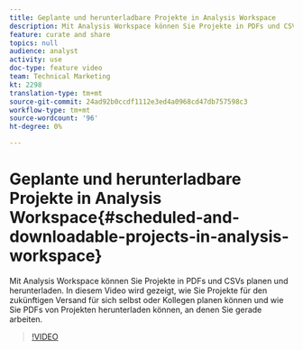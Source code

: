 ```yaml
---
title: Geplante und herunterladbare Projekte in Analysis Workspace
description: Mit Analysis Workspace können Sie Projekte in PDFs und CSVs planen und herunterladen. In diesem Video wird gezeigt, wie Sie Projekte für den zukünftigen Versand für sich selbst oder Kollegen planen können und wie Sie PDFs von Projekten herunterladen können, an denen Sie gerade arbeiten.
feature: curate and share
topics: null
audience: analyst
activity: use
doc-type: feature video
team: Technical Marketing
kt: 2298
translation-type: tm+mt
source-git-commit: 24ad92b0ccdf1112e3ed4a0968cd47db757598c3
workflow-type: tm+mt
source-wordcount: '96'
ht-degree: 0%

---
```



# Geplante und herunterladbare Projekte in Analysis Workspace{#scheduled-and-downloadable-projects-in-analysis-workspace}

Mit Analysis Workspace können Sie Projekte in PDFs und CSVs planen und herunterladen. In diesem Video wird gezeigt, wie Sie Projekte für den zukünftigen Versand für sich selbst oder Kollegen planen können und wie Sie PDFs von Projekten herunterladen können, an denen Sie gerade arbeiten.

>[!VIDEO](https://video.tv.adobe.com/v/24709/?quality=12)
